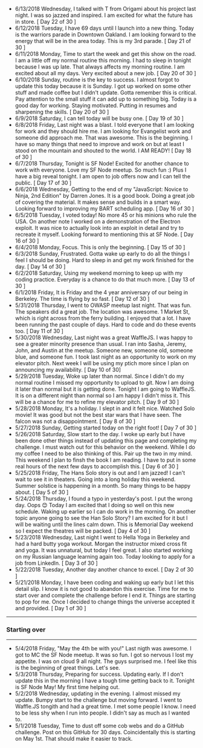 - 6/13/2018 Wednesday, I talked with T from Origami about his project last night. I was so jazzed and inspired. I am excited for what the future has in store. [ Day 22 of 30 ]
- 6/12/2018 Tuesday, I have 69 days until I launch into a new thing. Today is the warriors parade in Downtown Oakland. I am looking forward to the energy that will be in the area today. This is my 3rd parade. [ Day 21 of 30 ]
- 6/11/2018 Monday, Time to start the week and get this show on the road. I am a little off my normal routine this morning. I had to sleep in tonight because I was up late. That always affects my morning routine. I am excited about all my days. Very excited about a new job. [ Day 20 of 30 ]
- 6/10/2018 Sunday, routine is the key to success. I almost forgot to update this today because it is Sunday. I got up worked on some other stuff and made coffee but I didn't update. Gotta remember this is critical. Pay attention to the small stuff it can add up to something big. Today is a good day for working. Staying motivated. Putting in resumes and sharpening the skills. [ Day 20 of 30 ]
- 6/9/2018 Saturday, I can tell today will be busy one. [ Day 19 of 30 ]
- 6/8/2018 Friday, Last night was a blast. I told everyone that I am looking for work and they should hire me. I am looking for Evangelist work and someone did approach me. That was awesome. This is the beginning. I have so many things that need to improve and work on but at least I stood on the mountain and shouted to the world. I AM READY! [ Day 18 of 30 ]
- 6/7/2018 Thursday, Tonight is SF Node! Excited for another chance to work with everyone. Love my SF Node meetup. So much fun :) Plus I have a big reveal tonight. I am open to job offers now and I can tell the public. [ Day 17 of 30 ]
- 6/6/2018 Wednesday, Getting to the end of my "JavaScript: Novice to Ninja, 2nd Edition" by Darren Jones. It is a good book. Doing a great job of covering the material. It makes sense and builds in a smart way. Looking forward to improving my BART scheduling app. [ Day 16 of 30 ]
- 6/5/2018 Tuesday, I voted today! No more 45 or his minions who rule the USA. On another note I worked on a demonstration of the Electron exploit. It was nice to actually look into an exploit in detail and try to recreate it myself. Looking forward to mentioning this at SF Node. [ Day 16 of 30 ]
- 6/4/2018 Monday, Focus. This is only the beginning. [ Day 15 of 30 ]
- 6/3/2018 Sunday, Frustrated. Gotta wake up early to do all the things I feel I should be doing. Hard to sleep in and get my work finished for the day. [ Day 14 of 30 ]
- 6/2/2018 Saturday, Using my weekend morning to keep up with my coding practice. Everyday is a chance to do that much more. [ Day 13 of 30 ]
- 6/1/2018 Friday, It is Friday and the 4 year anniversary of our being in Berkeley. The time is flying by so fast. [ Day 12 of 30 ]
- 5/31/2018 Thursday, I went to OWASP meetup last night. That was fun. The speakers did a great job. The location was awesome. 1 Market St, which is right across from the ferry building. I enjoyed that a lot. I have been running the past couple of days. Hard to code and do these events too. [ Day 11 of 30 ]
- 5/30/2018 Wednesday, Last night was a great WaffleJS. I was happy to see a greater minority presence than usual. I ran into Sasha, Jeremy, John, and Austin at the meetup. Someone new, someone old, someone blue, and someone fun. I took last night as an opportunity to work on my elevator pitch. Next week I will be using my ptich more since I plan on announcing my availability. [ Day 10 of 30]
- 5/29/2018 Tuesday, Woke up later than normal. Since I didn't do my normal routine I missed my opportunity to upload to git. Now I am doing it later than normal but it is getting done. Tonight I am going to WaffleJS. It is on a different night than normal so I am happy I didn't miss it. This will be a chance for me to refine my elevator pitch. [ Day 9 of 30 ]
- 5/28/2018 Monday, It's a holiday. I slept in and it felt nice. Watched Solo movie! It was good but not the best star wars that I have seen. The falcon was not a disappointment. [ Day 8 of 30 ]
- 5/27/2018 Sunday, Getting started today on the right foot! [ Day 7 of 30 ]
- 5/26/2018 Saturday, Slow start to the day. I woke up early but I have been done other things instead of updating this page and completing my challenge. I must watch out for this behavior on the weekend. While I do my coffee I need to be also thinking of this. Pair up the two in my mind. This weekend I plan to finsh the book I am reading. I have to put in some real hours of the next few days to accomplish this. [ Day 6 of 30 ]
- 5/25/2018 Friday, The Hans Solo story is out and I am jazzed! I can't wait to see it in theaters. Going into a long holiday this weekend. Summer solstice is happening in a month. So many things to be happy about. [ Day 5 of 30 ]
- 5/24/2018 Thursday, I found a typo in yesterday's post. I put the wrong day. Oops :blush: Today I am excited that I doing so well on this new schedule. Waking up earlier so I can do work in the morning. On another topic anyone going to see the Han Solo Story? I am excited for it but I will be waiting until the lines calm down. This is Memorial Day weekend so I expect the theatres will be packed. [ Day 4 of 30 ]
- 5/23/2018 Wednesday, Last night I went to Hella Yoga in Berkeley and had a hard butty yoga workout. Morgan the instructor mixed cross fit and yoga. It was unnatural, but today I feel great. I also started working on my Russian language learning again too. Today looking to apply for a job from LinkedIn. [ Day 3 of 30 ]
- 5/22/2018 Tuesday, Another day another chance to excel. [ Day 2 of 30 ]
- 5/21/2018 Monday, I have been coding and waking up early but I let this detail slip. I know it is not good to abandon this exercise. Time for me to start over and complete the challenge before I end it. Things are starting to pop for me. Once I decided to change things the universe accepted it and provided. [ Day 1 of 30 ]

---

### Starting over

---

- 5/4/2018 Friday, "May the 4th be with you!" Last nigth was awesome. I got to MC the SF Node meetup. It was so fun. I got so nervous I lost my appetite. I was on cloud 9 all night. The guys surprised me. I feel like this is the beginning of great things. Let's see.
- 5/3/2018 Thursday, Preparing for success. Updating early. If I don't update this in the morning I have a tough time getting back to it. Tonight is SF Node May! My first time helping out.
- 5/2/2018 Wednesday, updating in the evening. I almost missed my update. Bumpy start to the challenge but moving forward. I went to Waffle.JS tongith and had a great time. I met some people I know. I need to be less shy when I run into people. I didn't say as much as I wanted to.
- 5/1/2018 Tuesday, Time to dust off some cob webs and do a GitHub challenge. Post on this GitHub for 30 days. Coincidentally this is starting on May 1st. That should make it easier to track.
